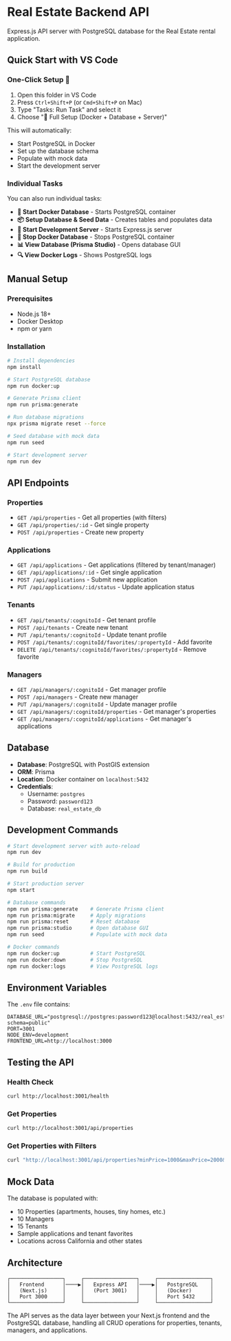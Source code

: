 # Real Estate Backend API

Express.js API server with PostgreSQL database for the Real Estate rental application.

## Quick Start with VS Code

### One-Click Setup 🚀

1. Open this folder in VS Code
2. Press `Ctrl+Shift+P` (or `Cmd+Shift+P` on Mac)
3. Type "Tasks: Run Task" and select it
4. Choose "🔄 Full Setup (Docker + Database + Server)"

This will automatically:
- Start PostgreSQL in Docker
- Set up the database schema
- Populate with mock data
- Start the development server

### Individual Tasks

You can also run individual tasks:

- **🐳 Start Docker Database** - Starts PostgreSQL container
- **📦 Setup Database & Seed Data** - Creates tables and populates data
- **🚀 Start Development Server** - Starts Express.js server
- **🛑 Stop Docker Database** - Stops PostgreSQL container
- **📊 View Database (Prisma Studio)** - Opens database GUI
- **🔍 View Docker Logs** - Shows PostgreSQL logs

## Manual Setup

### Prerequisites

- Node.js 18+
- Docker Desktop
- npm or yarn

### Installation

```bash
# Install dependencies
npm install

# Start PostgreSQL database
npm run docker:up

# Generate Prisma client
npm run prisma:generate

# Run database migrations
npx prisma migrate reset --force

# Seed database with mock data
npm run seed

# Start development server
npm run dev
```

## API Endpoints

### Properties
- `GET /api/properties` - Get all properties (with filters)
- `GET /api/properties/:id` - Get single property
- `POST /api/properties` - Create new property

### Applications
- `GET /api/applications` - Get applications (filtered by tenant/manager)
- `GET /api/applications/:id` - Get single application
- `POST /api/applications` - Submit new application
- `PUT /api/applications/:id/status` - Update application status

### Tenants
- `GET /api/tenants/:cognitoId` - Get tenant profile
- `POST /api/tenants` - Create new tenant
- `PUT /api/tenants/:cognitoId` - Update tenant profile
- `POST /api/tenants/:cognitoId/favorites/:propertyId` - Add favorite
- `DELETE /api/tenants/:cognitoId/favorites/:propertyId` - Remove favorite

### Managers
- `GET /api/managers/:cognitoId` - Get manager profile
- `POST /api/managers` - Create new manager
- `PUT /api/managers/:cognitoId` - Update manager profile
- `GET /api/managers/:cognitoId/properties` - Get manager's properties
- `GET /api/managers/:cognitoId/applications` - Get manager's applications

## Database

- **Database**: PostgreSQL with PostGIS extension
- **ORM**: Prisma
- **Location**: Docker container on `localhost:5432`
- **Credentials**: 
  - Username: `postgres`
  - Password: `password123`
  - Database: `real_estate_db`

## Development Commands

```bash
# Start development server with auto-reload
npm run dev

# Build for production
npm run build

# Start production server
npm start

# Database commands
npm run prisma:generate    # Generate Prisma client
npm run prisma:migrate     # Apply migrations
npm run prisma:reset       # Reset database
npm run prisma:studio      # Open database GUI
npm run seed               # Populate with mock data

# Docker commands
npm run docker:up          # Start PostgreSQL
npm run docker:down        # Stop PostgreSQL
npm run docker:logs        # View PostgreSQL logs
```

## Environment Variables

The `.env` file contains:

```
DATABASE_URL="postgresql://postgres:password123@localhost:5432/real_estate_db?schema=public"
PORT=3001
NODE_ENV=development
FRONTEND_URL=http://localhost:3000
```

## Testing the API

### Health Check
```bash
curl http://localhost:3001/health
```

### Get Properties
```bash
curl http://localhost:3001/api/properties
```

### Get Properties with Filters
```bash
curl "http://localhost:3001/api/properties?minPrice=1000&maxPrice=2000&beds=2"
```

## Mock Data

The database is populated with:
- 10 Properties (apartments, houses, tiny homes, etc.)
- 10 Managers
- 15 Tenants
- Sample applications and tenant favorites
- Locations across California and other states

## Architecture

```
┌─────────────────┐     ┌─────────────────┐     ┌─────────────────┐
│   Frontend      │────▶│   Express API   │────▶│   PostgreSQL    │
│   (Next.js)     │     │   (Port 3001)   │     │   (Docker)      │
│   Port 3000     │     │                 │     │   Port 5432     │
└─────────────────┘     └─────────────────┘     └─────────────────┘
```

The API serves as the data layer between your Next.js frontend and the PostgreSQL database, handling all CRUD operations for properties, tenants, managers, and applications.